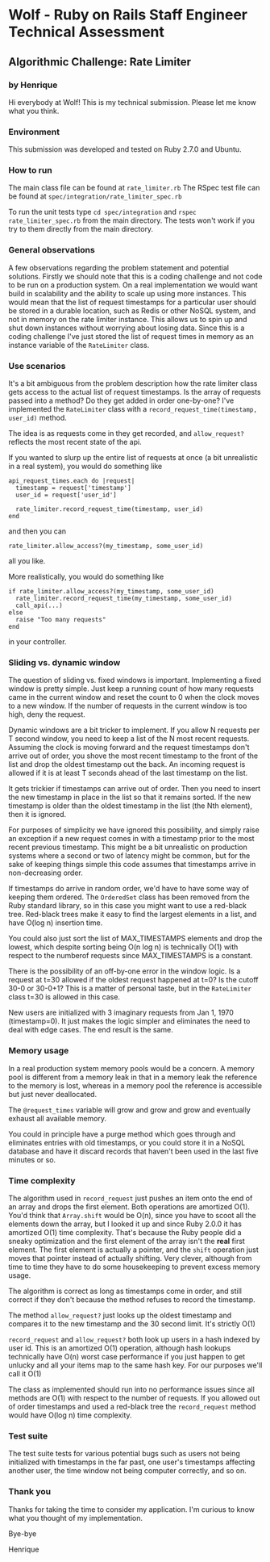 # Wolf - Ruby on Rails Staff Engineer Technical Assessment

## Algorithmic Challenge: Rate Limiter

### by Henrique

Hi everybody at Wolf! This is my technical submission. Please let me know what you
think.

### Environment
This submission was developed and tested on Ruby 2.7.0 and Ubuntu.

### How to run

The main class file can be found at ```rate_limiter.rb``` The RSpec test file can be found at ```spec/integration/rate_limiter_spec.rb```

To run the unit tests type ```cd spec/integration``` and ```rspec rate_limiter_spec.rb``` from the main directory. The tests won't work if you try to them directly from the main directory.

### General observations
A few observations regarding the problem statement and potential solutions. Firstly we should note that this is a coding challenge and not code to be run on a production system. On a real implementation we would want build in scalability and the ability to scale up using more instances. This would mean that the list of request timestamps for a particular user should be stored in a durable location, such as Redis or other NoSQL system, and not in memory on the rate limiter instance. This allows us to spin up and shut down instances without worrying about losing data. Since this is a coding challenge I've just stored the list of request times in memory as an instance variable of the `RateLimiter` class.

### Use scenarios
It's a bit ambiguous from the problem description how the rate limiter class gets access to the actual list of request timestamps. Is the array of requests passed into a method? Do they get added in order one-by-one? I've implemented the `RateLimiter` class with a `record_request_time(timestamp, user_id)` method.

The idea is as requests come in they get recorded, and `allow_request?` reflects the most recent state of the api.

If you wanted to slurp up the entire list of requests at once (a bit unrealistic in a real system), you would do something like

```
api_request_times.each do |request|
  timestamp = request['timestamp']
  user_id = request['user_id']

  rate_limiter.record_request_time(timestamp, user_id)
end
```

and then you can

```
rate_limiter.allow_access?(my_timestamp, some_user_id)
```

all you like.

More realistically, you would do something like

```
if rate_limiter.allow_access?(my_timestamp, some_user_id)
  rate_limiter.record_request_time(my_timestamp, some_user_id)
  call_api(...)
else
  raise "Too many requests"
end
```

in your controller.


### Sliding vs. dynamic window

The question of sliding vs. fixed windows is important. Implementing a fixed window is pretty simple. Just keep a running count of how many requests came in the current window and reset the count to 0 when the clock moves to a new window. If the number of requests in the current window is too high, deny the request.

Dynamic windows are a bit tricker to implement. If you allow N requests per T second window, you need to keep a list of the N most recent requests. Assuming the clock is moving forward and the request timestamps don't arrive out of order, you shove the most recent timestamp to the front of the list and drop the oldest timestamp out the back. An incoming request is allowed if it is at least T seconds ahead of the last timestamp on the list.

It gets trickier if timestamps can arrive out of order. Then you need to insert the new timestamp in place in the list so that it remains sorted. If the new timestamp is older than the oldest timestamp in the list (the Nth element), then it is ignored.

For purposes of simplicity we have ignored this possibility, and simply raise an exception if a new request comes in with a timestamp prior to the most recent previous timestamp.  This might be a bit unrealistic on production systems where a second or two of latency might be common, but for the sake of keeping things simple this code assumes that timestamps arrive in non-decreasing order.

If timestamps do arrive in random order, we'd have to have some way of keeping them ordered. The `OrderedSet` class has been removed from the Ruby standard library, so in this case you might want to use a red-black tree.  Red-black trees make it easy to find the largest elements in a list, and have O(log n) insertion time. 

You could also just sort the list of MAX_TIMESTAMPS elements and drop the lowest, which despite sorting being O(n log n) is technically O(1) with respect to the numberof requests since MAX_TIMESTAMPS is a constant.

There is the possibility of an off-by-one error in the window logic. Is a request at t=30 allowed if the oldest request happened at t=0? Is the cutoff 30-0 or 30-0+1? This is a matter of personal taste, but in the `RateLimiter` class t=30 is allowed in this case.

New users are initialized with 3 imaginary requests from Jan 1, 1970 (timestamp=0). It just makes the logic simpler and eliminates the need to deal with edge cases. The end result is the same.

### Memory usage

In a real production system memory pools would be a concern.  A memory pool is different from a memory leak in that in a memory leak the reference to the memory is lost, whereas in a memory pool the reference is accessible but just never deallocated.

The `@request_times` variable will grow and grow and grow and eventually exhaust all available memory.

You could in principle have a purge method which goes through and eliminates entries with old timestamps, or you could store it in a NoSQL database and have it discard records that haven't been used in the last five minutes or so.

### Time complexity

The algorithm used in `record_request` just pushes an item onto the end of an array and drops the first element. Both operations are amortized O(1). You'd think that `Array.shift` would be O(n), since you have to scoot all the elements down the array, but I looked it up and since Ruby 2.0.0 it has amortized O(1) time complexity. That's because the Ruby people did a sneaky optimization and the first element of the array isn't the **real** first element. The first element is actually a pointer, and the `shift` operation just moves that pointer instead of actually shifting. Very clever, although from time to time they have to do some housekeeping to prevent excess memory usage.

The algorithm is correct as long as timestamps come in order, and still correct if they don't because the method refuses to record the timestamp.

The method `allow_request?` just looks up the oldest timestamp and compares it to the new timestamp and the 30 second limit. It's strictly O(1)

`record_request` and `allow_request?` both look up users in a hash indexed by user id. This is an amortized O(1) operation, although hash lookups technically have O(n) worst case performance if you just happen to get unlucky and all your items map to the same hash key.  For our purposes we'll call it O(1)

The class as implemented should run into no performance issues since all methods are O(1) with respect to the number of requests. If you allowed out of order timestamps and used a red-black tree the `record_request` method would have O(log n) time complexity.

### Test suite

The test suite tests for various potential bugs such as users not being initialized with timestamps in the far past, one user's timestamps affecting another user, the time window not being computer correctly, and so on.


### Thank you

Thanks for taking the time to consider my application. I'm curious to know what you thought of my implementation.

Bye-bye

Henrique



  

